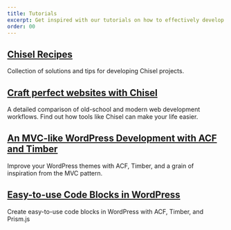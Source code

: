 ```yaml
---
title: Tutorials
excerpt: Get inspired with our tutorials on how to effectively develop websites with Chisel.
order: 00
---
```


## [Chisel Recipes](https://github.com/xfiveco/chisel-recipes)

Collection of solutions and tips for developing Chisel projects.

## [Craft perfect websites with Chisel](https://www.xfive.co/blog/craft-perfect-websites-chisel/)

A detailed comparison of old-school and modern web development workflows. Find out how tools like Chisel can make your life easier.

## [An MVC-like WordPress Development with ACF and Timber](https://www.xfive.co/blog/mvc-like-wordpress-development-acf-timber/)

Improve your WordPress themes with ACF, Timber, and a grain of inspiration from the MVC pattern.

## [Easy-to-use Code Blocks in WordPress](https://www.xfive.co/blog/easy-use-code-blocks-wordpress/)

Create easy-to-use code blocks in WordPress with ACF, Timber, and Prism.js
